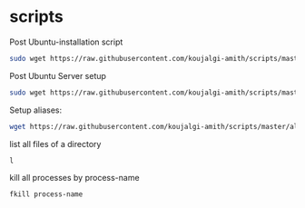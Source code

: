 # scripts

Post Ubuntu-installation script
```sh
sudo wget https://raw.githubusercontent.com/koujalgi-amith/scripts/master/ubuntu-setup.sh -v -O ubuntu-setup.sh; sudo chmod 777 ubuntu-setup.sh; ./ubuntu-setup.sh; rm -rf ubuntu-setup.sh
```

Post Ubuntu Server setup
```sh
sudo wget https://raw.githubusercontent.com/koujalgi-amith/scripts/master/new-ubuntu-server.sh -v -O new-ubuntu-server.sh; sudo chmod 777 new-ubuntu-server.sh; ./new-ubuntu-server.sh; rm -rf new-ubuntu-server.sh
```

Setup aliases:
```sh
wget https://raw.githubusercontent.com/koujalgi-amith/scripts/master/aliases.sh -v -O aliases.sh; chmod 777 aliases.sh; ./aliases.sh; rm -rf aliases.sh; source ~/.bash_profile;
```

list all files of a directory
```sh
l
```

kill all processes by process-name
```sh
fkill process-name
```
